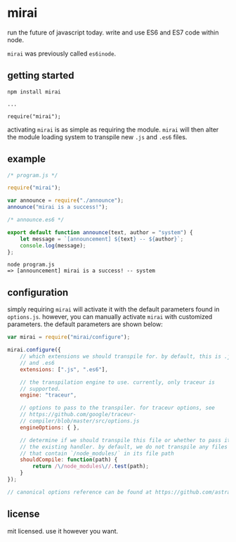 # mirai

run the future of javascript today. write and use ES6 and ES7 code within node.

`mirai` was previously called `es6inode`.

## getting started

```shell
npm install mirai

...

require("mirai");
```

activating `mirai` is as simple as requiring the module. `mirai` will then alter the module loading system to transpile new `.js` and `.es6` files.

## example

```javascript
/* program.js */

require("mirai");

var announce = require("./announce");
announce("mirai is a success!");
```

```javascript
/* announce.es6 */

export default function announce(text, author = "system") {
    let message = `[announcement] ${text} -- ${author}`;
    console.log(message);
};
```

```shell
node program.js
=> [announcement] mirai is a success! -- system
```

## configuration

simply requiring `mirai` will activate it with the default parameters found in `options.js`. however, you can manually activate `mirai` with customized parameters. the default parameters are shown below:

```javascript
var mirai = require("mirai/configure");

mirai.configure({
    // which extensions we should transpile for. by default, this is .js
    // and .es6
    extensions: [".js", ".es6"],

    // the transpilation engine to use. currently, only traceur is
    // supported.
    engine: "traceur",

    // options to pass to the transpiler. for traceur options, see
    // https://github.com/google/traceur-
    // compiler/blob/master/src/options.js
    engineOptions: { },

    // determine if we should transpile this file or whether to pass it to
    // the existing handler. by default, we do not transpile any files
    // that contain `/node_modules/` in its file path
    shouldCompile: function(path) {
        return /\/node_modules\//.test(path);
    } 
});

// canonical options reference can be found at https://github.com/astralfoxy/mirai/blob/master/src/options.js
```

## license

mit licensed. use it however you want.
